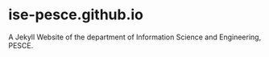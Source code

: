 # ise-pesce.github.io
A Jekyll Website of the department of Information Science and Engineering, PESCE.
